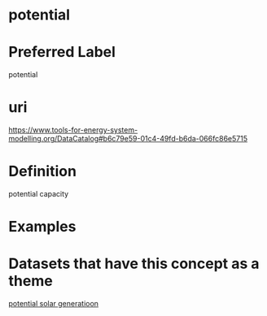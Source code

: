 
potential
=========

# Preferred Label
  
potential
# uri
  
https://www.tools-for-energy-system-modelling.org/DataCatalog#b6c79e59-01c4-49fd-b6da-066fc86e5715
# Definition
  
potential capacity
# Examples

# Datasets that have this concept as a theme
  
[potential solar generatioon](d2046673-feca-41e3-9f5b-1c3bc6866129.md)
